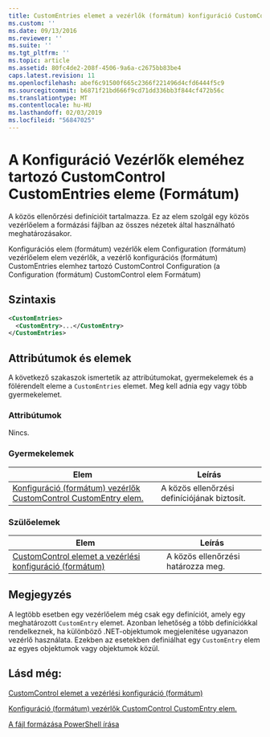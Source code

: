```yaml
---
title: CustomEntries elemet a vezérlők (formátum) konfiguráció CustomControl |} A Microsoft Docs
ms.custom: ''
ms.date: 09/13/2016
ms.reviewer: ''
ms.suite: ''
ms.tgt_pltfrm: ''
ms.topic: article
ms.assetid: 80fc4de2-208f-4506-9a6a-c2675bb83be4
caps.latest.revision: 11
ms.openlocfilehash: abef6c91500f665c2366f221496d4cfd6444f5c9
ms.sourcegitcommit: b6871f21bd666f9cd71dd336bb3f844cf472b56c
ms.translationtype: MT
ms.contentlocale: hu-HU
ms.lasthandoff: 02/03/2019
ms.locfileid: "56847025"
---
```

# <a name="customentries-element-for-customcontrol-for-controls-for-configuration-format"></a>A Konfiguráció Vezérlők eleméhez tartozó CustomControl CustomEntries eleme (Formátum)

A közös ellenőrzési definícióit tartalmazza. Ez az elem szolgál egy közös vezérlőelem a formázási fájlban az összes nézetek által használható meghatározásakor.

Konfigurációs elem (formátum) vezérlők elem Configuration (formátum) vezérlőelem elem vezérlők, a vezérlő konfigurációs (formátum) CustomEntries elemhez tartozó CustomControl Configuration (a Configuration (formátum) CustomControl elem Formátum)

## <a name="syntax"></a>Szintaxis

```xml
<CustomEntries>
  <CustomEntry>...</CustomEntry>
</CustomEntries>

```

## <a name="attributes-and-elements"></a>Attribútumok és elemek

A következő szakaszok ismertetik az attribútumokat, gyermekelemek és a fölérendelt eleme a `CustomEntries` elemet. Meg kell adnia egy vagy több gyermekelemet.

### <a name="attributes"></a>Attribútumok

Nincs.

### <a name="child-elements"></a>Gyermekelemek

|Elem|Leírás|
|-------------|-----------------|
|[Konfiguráció (formátum) vezérlők CustomControl CustomEntry elem.](./customentry-element-for-customcontrol-for-controls-for-configuration-format.md)|A közös ellenőrzési definíciójának biztosít.|

### <a name="parent-elements"></a>Szülőelemek

|Elem|Leírás|
|-------------|-----------------|
|[CustomControl elemet a vezérlési konfiguráció (formátum)](./customcontrol-element-for-control-for-controls-for-configuration-format.md)|A közös ellenőrzési határozza meg.|

## <a name="remarks"></a>Megjegyzés

A legtöbb esetben egy vezérlőelem még csak egy definíciót, amely egy meghatározott `CustomEntry` elemet. Azonban lehetőség a több definíciókkal rendelkeznek, ha különböző .NET-objektumok megjelenítése ugyanazon vezérlő használata. Ezekben az esetekben definiálhat egy `CustomEntry` elem az egyes objektumok vagy objektumok közül.

## <a name="see-also"></a>Lásd még:

[CustomControl elemet a vezérlési konfiguráció (formátum)](./customcontrol-element-for-control-for-controls-for-configuration-format.md)

[Konfiguráció (formátum) vezérlők CustomControl CustomEntry elem.](./customentry-element-for-customcontrol-for-controls-for-configuration-format.md)

[A fájl formázása PowerShell írása](./writing-a-powershell-formatting-file.md)
